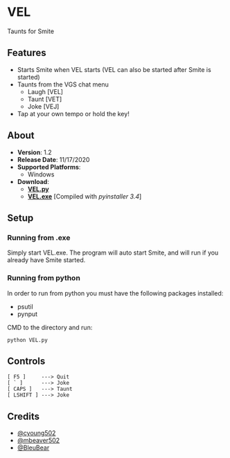 # VEL
Taunts for Smite
## Features
- Starts Smite when VEL starts (VEL can also be started after Smite is started)
- Taunts from the VGS chat menu
    - Laugh [VEL]
    - Taunt [VET]
    - Joke [VEJ]
- Tap at your own tempo or hold the key!
## About
- __Version__: 1.2
- __Release Date__: 11/17/2020
- __Supported Platforms__:
    - Windows
- __Download__:
    - __[VEL.py](https://raw.githubusercontent.com/cyoung502/VEL/main/VEL.py)__
    - __[VEL.exe](https://github.com/cyoung502/VEL/raw/main/dist/VEL.exe)__ [Compiled with _pyinstaller 3.4_]
## Setup
### Running from .exe
Simply start VEL.exe. The program will auto start Smite, and will run if you already have Smite started.
### Running from python
In order to run from python you must have the following packages installed:
- psutil
- pynput

CMD to the directory and run:

    python VEL.py
## Controls
    [ F5 ]     ---> Quit
    [ ` ]      ---> Joke
    [ CAPS ]   ---> Taunt
    [ LSHIFT ] ---> Joke
## Credits
- [@cyoung502](https://github.com/cyoung502)
- [@mbeaver502](https://github.com/mbeaver502)
- [@BleuBear](https://www.deviantart.com/bleubear)
